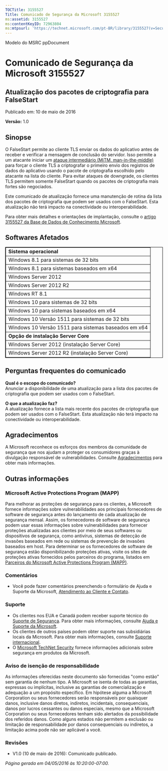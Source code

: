 ```yaml
---
TOCTitle: 3155527
Title: Comunicado de Segurança da Microsoft 3155527
ms:assetid: 3155527
ms:contentKeyID: 72963804
ms:mtpsurl: 'https://technet.microsoft.com/pt-BR/library/3155527(v=Security.10)'
---
```


Modelo do MSRC ppDocument

Comunicado de Segurança da Microsoft 3155527
============================================

Atualização dos pacotes de criptografia para FalseStart
-------------------------------------------------------

Publicado em: 10 de maio de 2016

**Versão:** 1.0

Sinopse
-------

<span id="sectionToggle0"></span>
O FalseStart permite ao cliente TLS enviar os dados do aplicativo antes de receber e verificar a mensagem de conclusão do servidor. Isso permite a um atacante iniciar um [ataque intermediário (MiTM, man-in-the-middle)](https://technet.microsoft.com/pt-br/library/security/dn848375.aspx) para forçar o cliente TLS a criptografar o primeiro envio dos registros de dados do aplicativo usando o pacote de criptografia escolhido pelo atacante na lista do cliente. Para evitar ataques de downgrade, os clientes TLS permitem somente FalseStart quando os pacotes de criptografia mais fortes são negociados.

Este comunicado de atualização fornece uma manutenção de rotina da lista dos pacotes de criptografia que podem ser usados com o FalseStart. Esta atualização não terá impacto na conectividade ou interoperabilidade.

Para obter mais detalhes e orientações de implantação, consulte o [artigo 3155527 da Base de Dados de Conhecimento Microsoft](http://support.microsoft.com/pt-br/kb/3155527).

Softwares Afetados
------------------

<span id="sectionToggle1"></span>
 
<p> </p>
<table style="border:1px solid black;">
<colgroup>
<col width="100%" />
</colgroup>
<tbody>
<tr class="odd">
<td style="border:1px solid black;"><strong>Sistema operacional</strong></td>
</tr>
<tr class="even">
<td style="border:1px solid black;">Windows 8.1 para sistemas de 32 bits</td>
</tr>
<tr class="odd">
<td style="border:1px solid black;">Windows 8.1 para sistemas baseados em x64</td>
</tr>
<tr class="even">
<td style="border:1px solid black;">Windows Server 2012</td>
</tr>
<tr class="odd">
<td style="border:1px solid black;">Windows Server 2012 R2</td>
</tr>
<tr class="even">
<td style="border:1px solid black;">Windows RT 8.1</td>
</tr>
<tr class="odd">
<td style="border:1px solid black;">Windows 10 para sistemas de 32 bits</td>
</tr>
<tr class="even">
<td style="border:1px solid black;">Windows 10 para sistemas baseados em x64</td>
</tr>
<tr class="odd">
<td style="border:1px solid black;">Windows 10 Versão 1511 para sistemas de 32 bits</td>
</tr>
<tr class="even">
<td style="border:1px solid black;">Windows 10 Versão 1511 para sistemas baseados em x64</td>
</tr>
<tr class="odd">
<td style="border:1px solid black;"><strong>Opção de instalação Server Core</strong></td>
</tr>
<tr class="even">
<td style="border:1px solid black;">Windows Server 2012 (instalação Server Core)</td>
</tr>
<tr class="odd">
<td style="border:1px solid black;">Windows Server 2012 R2 (instalação Server Core)</td>
</tr>
</tbody>
</table>
  
Perguntas frequentes do comunicado  
----------------------------------
  
<span id="sectionToggle2"></span>
**Qual é o escopo do comunicado?**  
Anunciar a disponibilidade de uma atualização para a lista dos pacotes de criptografia que podem ser usados com o FalseStart.
  
**O que a atualização faz?**  
A atualização fornece a lista mais recente dos pacotes de criptografia que podem ser usados com o FalseStart. Esta atualização não terá impacto na conectividade ou interoperabilidade.
  
Agradecimentos  
--------------
  
<span id="sectionToggle3"></span>
A Microsoft reconhece os esforços dos membros da comunidade de segurança que nos ajudam a proteger os consumidores graças à divulgação responsável de vulnerabilidades. Consulte [Agradecimentos](https://technet.microsoft.com/pt-br/library/security/mt674627.aspx) para obter mais informações.
  
Outras informações  
------------------
  
<span id="sectionToggle4"></span>
### Microsoft Active Protections Program (MAPP)
  
Para melhorar as proteções de segurança para os clientes, a Microsoft fornece informações sobre vulnerabilidades aos principais fornecedores de software de segurança antes do lançamento de cada atualização de segurança mensal. Assim, os fornecedores de software de segurança podem usar essas informações sobre vulnerabilidades para fornecer proteções atualizadas aos clientes por meio de seus softwares ou dispositivos de segurança, como antivírus, sistemas de detecção de invasões baseados em rede ou sistemas de prevenção de invasões baseados em host. Para determinar se os fornecedores de software de segurança estão disponibilizando proteções ativas, visite os sites de proteções ativas fornecidos pelos parceiros do programa, listados em [Parceiros do Microsoft Active Protections Program (MAPP)](http://technet.microsoft.com/pt-br/security/dn467918).
  
### Comentários
  
-   Você pode fazer comentários preenchendo o formulário de Ajuda e Suporte da Microsoft, [Atendimento ao Cliente e Contato](http://support.microsoft.com/kb/?scid=sw;en;1257&amp;showpage=1&amp;ws=technet&amp;sd=tech).
  
### Suporte
  
-   Os clientes nos EUA e Canadá podem receber suporte técnico do [Suporte de Segurança](https://consumersecuritysupport.microsoft.com/default.aspx?mkt=pt-br). Para obter mais informações, consulte [Ajuda e Suporte da Microsoft](https://support.microsoft.com/pt-br).  
-   Os clientes de outros países podem obter suporte nas subsidiárias locais da Microsoft. Para obter mais informações, consulte [Suporte internacional](http://support.microsoft.com/common/international.aspx?ln=pt-br).  
-   O [Microsoft TechNet Security](http://technet.microsoft.com/pt-br/security/default.aspx) fornece informações adicionais sobre segurança em produtos da Microsoft.
  
### Aviso de isenção de responsabilidade
  
As informações oferecidas neste documento são fornecidas "como estão" sem garantia de nenhum tipo. A Microsoft se isenta de todas as garantias, expressas ou implícitas, inclusive as garantias de comercialização e adequação a um propósito específico. Em hipótese alguma a Microsoft Corporation ou seus fornecedores serão responsáveis por quaisquer danos, inclusive danos diretos, indiretos, incidentais, consequenciais, danos por lucros cessantes ou danos especiais, mesmo que a Microsoft Corporation ou seus fornecedores tenham sido alertados da possibilidade dos referidos danos. Como alguns estados não permitem a exclusão ou limitação de responsabilidade por danos consequenciais ou indiretos, a limitação acima pode não ser aplicável a você.
  
### Revisões
  
-   V1.0 (10 de maio de 2016): Comunicado publicado.
  
*Página gerada em 04/05/2016 às 10:20:00-07:00.*
